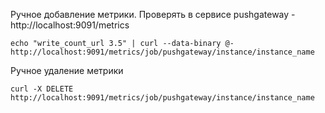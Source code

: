 Ручное добавление метрики. Проверять в сервисе pushgateway - http://localhost:9091/metrics
```shell
echo "write_count_url 3.5" | curl --data-binary @- http://localhost:9091/metrics/job/pushgateway/instance/instance_name
```

Ручное удаление метрики
```shell
curl -X DELETE http://localhost:9091/metrics/job/pushgateway/instance/instance_name
```